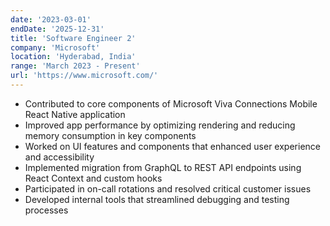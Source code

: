 ```yaml
---
date: '2023-03-01'
endDate: '2025-12-31'
title: 'Software Engineer 2'
company: 'Microsoft'
location: 'Hyderabad, India'
range: 'March 2023 - Present'
url: 'https://www.microsoft.com/'
---
```


- Contributed to core components of Microsoft Viva Connections Mobile React Native application
- Improved app performance by optimizing rendering and reducing memory consumption in key components
- Worked on UI features and components that enhanced user experience and accessibility
- Implemented migration from GraphQL to REST API endpoints using React Context and custom hooks
- Participated in on-call rotations and resolved critical customer issues
- Developed internal tools that streamlined debugging and testing processes
